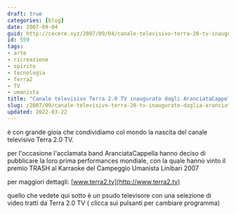```yaml
---
draft: true
categories: [blog]
date: 2007-09-04
guid: http://cecere.xyz/2007/09/04/canale-televisivo-terra-20-tv-inaugurato-daglia-aranciatacappella-live/
id: 559
tags:
- arte
- ricreazione
- spirito
- tecnologia
- Terra2
- TV
- umanista
title: "Canale televisivo Terra 2.0 TV inaugurato dagli AranciataCappella al Campeggio Umanista 2007"
slug: /2007/09/canale-televisivo-terra-20-tv-inaugurato-daglia-aranciatacappella-live/
updated: 2022-03-22
---
```


è con grande gioia che condividiamo col mondo la nascita del canale televisivo Terra 2.0 TV.

per l'occasione l'acclamata band AranciataCappella hanno deciso di pubblicare la loro prima performances mondiale, con la quale hanno vinto il premio TRASH al Karraoke del Campeggio Umanista Linibari 2007

per maggiori dettagli: [www.terra2.tv](http://www.terra2.tv)

quello che vedete qui sotto è un psudo televisore con una selezione di video tratti da Terra 2.0 TV ( clicca sui pulsanti per cambiare programma)